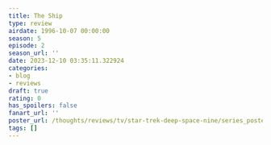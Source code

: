 ```yaml
---
title: The Ship
type: review
airdate: 1996-10-07 00:00:00
season: 5
episode: 2
season_url: ''
date: 2023-12-10 03:35:11.322924
categories:
- blog
- reviews
draft: true
rating: 0
has_spoilers: false
fanart_url: ''
poster_url: /thoughts/reviews/tv/star-trek-deep-space-nine/series_poster.jpg
tags: []
---
```


